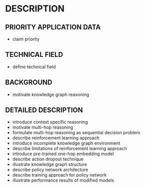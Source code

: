 # DESCRIPTION

## PRIORITY APPLICATION DATA

- claim priority

## TECHNICAL FIELD

- define technical field

## BACKGROUND

- motivate knowledge graph reasoning

## DETAILED DESCRIPTION

- introduce context specific reasoning
- motivate multi-hop reasoning
- formulate multi-hop reasoning as sequential decision problem
- describe reinforcement learning approach
- introduce incomplete knowledge graph environment
- describe limitations of reinforcement learning approach
- introduce pre-trained one-hop embedding model
- describe action dropout technique
- illustrate knowledge graph structure
- describe policy network architecture
- describe training approach for policy network
- illustrate performance results of modified models

